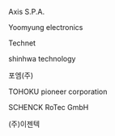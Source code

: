 Axis S.P.A.

Yoomyung electronics

Technet

shinhwa technology

포엠(주)

TOHOKU pioneer corporation

SCHENCK RoTec GmbH

(주)이젠텍